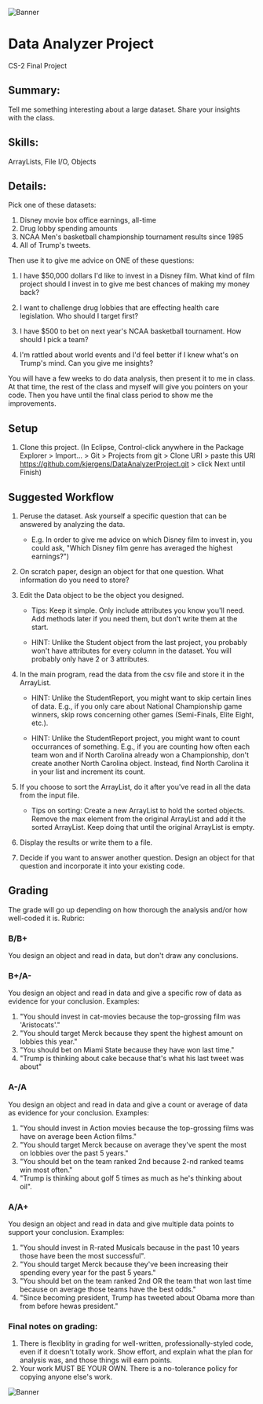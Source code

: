 ![Banner](https://kjergens.github.io/DataAnalyzerProject/data-analytics.png)

# Data Analyzer Project
CS-2 Final Project

## Summary: 
Tell me something interesting about a large dataset. Share your insights with the class.

## Skills:
ArrayLists, File I/O, Objects

## Details:
Pick one of these datasets:

1. Disney movie box office earnings, all-time
2. Drug lobby spending amounts
3. NCAA Men's basketball championship tournament results since 1985
4. All of Trump's tweets.

Then use it to give me advice on ONE of these questions:

1. I have $50,000 dollars I'd like to invest in a Disney film. What kind of film project should I invest in to give me best chances of making my money back?

2. I want to challenge drug lobbies that are effecting health care legislation. Who should I target first?

3. I have $500 to bet on next year's NCAA basketball tournament. How should I pick a team? 

4. I'm rattled about world events and I'd feel better if I knew what's on Trump's mind. Can you give me insights? 

You will have a few weeks to do data analysis, then present it to me in class. At that time, the rest of the class and myself will give you pointers on your code. Then you have until the final class period to show me the improvements.

## Setup
1. Clone this project. (In Eclipse, Control-click anywhere in the Package Explorer > Import... > Git > Projects from git > Clone URI > paste this URI https://github.com/kjergens/DataAnalyzerProject.git > click Next until Finish)

## Suggested Workflow
1. Peruse the dataset. Ask yourself a specific question that can be answered by analyzing the data. 
	- E.g. In order to give me advice on which Disney film to invest in, you could ask, "Which Disney film genre has averaged the highest earnings?") 

2. On scratch paper, design an object for that one question. What information do you need to store?
  
3. Edit the Data object to be the object you designed. 

	- Tips: Keep it simple. Only include attributes you know you'll need. Add methods later if you need them, but don't write them at the start.
	
	- HINT: Unlike the Student object from the last project, you probably won't have attributes for every column in the dataset. You will probably only have 2 or 3 attributes.

4. In the main program, read the data from the csv file and store it in the ArrayList.

	- HINT: Unlike the StudentReport, you might want to skip certain lines of data. E.g., if you only care about National Championship game winners, skip rows concerning other games (Semi-Finals, Elite Eight, etc.).
	
	- HINT: Unlike the StudentReport project, you might want to count occurrances of something. E.g., if you are counting how often each team won and if North Carolina already won a Championship, don't create another North Carolina object. Instead, find North Carolina it in your list and increment its count.
  
5. If you choose to sort the ArrayList, do it after you've read in all the data from the input file. 

	- Tips on sorting: Create a new ArrayList to hold the sorted objects. Remove the max element from the original ArrayList and add it the sorted ArrayList. Keep doing that until the original ArrayList is empty.
  
6. Display the results or write them to a file.
  
7. Decide if you want to answer another question. Design an object for that question and incorporate it into your existing code.

## Grading
The grade will go up depending on how thorough the analysis and/or how well-coded it is. Rubric:

### B/B+
You design an object and read in data, but don't draw any conclusions.

### B+/A- 
You design an object and read in data and give a specific row of data as evidence for your conclusion. Examples:

1. "You should invest in cat-movies because the top-grossing film was 'Aristocats'."
2. "You should target Merck because they spent the highest amount on lobbies this year."
3. "You should bet on Miami State because they have won last time."
4. "Trump is thinking about cake because that's what his last tweet was about"
	
### A-/A 
You design an object and read in data and give a count or average of data as evidence for your conclusion. Examples:

1. "You should invest in Action movies because the top-grossing films was have on average been Action films."
2. "You should target Merck because on average they've spent the most on lobbies over the past 5 years."
3. "You should bet on the team ranked 2nd because 2-nd ranked teams win most often."
4. "Trump is thinking about golf 5 times as much as he's thinking about oil".
	
### A/A+
You design an object and read in data and give multiple data points to support your conclusion. Examples:

1. "You should invest in R-rated Musicals because in the past 10 years those have been the most successful".
2. "You should target Merck because they've been increasing their spending every year for the past 5 years."
3. "You should bet on the team ranked 2nd OR the team that won last time because on average those teams have the best odds."
4. "Since becoming president, Trump has tweeted about Obama more than from before hewas president."

### Final notes on grading:
1. There is flexiblity in grading for well-written, professionally-styled code, even if it doesn't totally work. Show effort, and explain what the plan for analysis was, and those things will earn points.
2. Your work MUST BE YOUR OWN. There is a no-tolerance policy for copying anyone else's work. 
   
![Banner](https://kjergens.github.io/DataAnalyzerProject/data-analytics.png)
